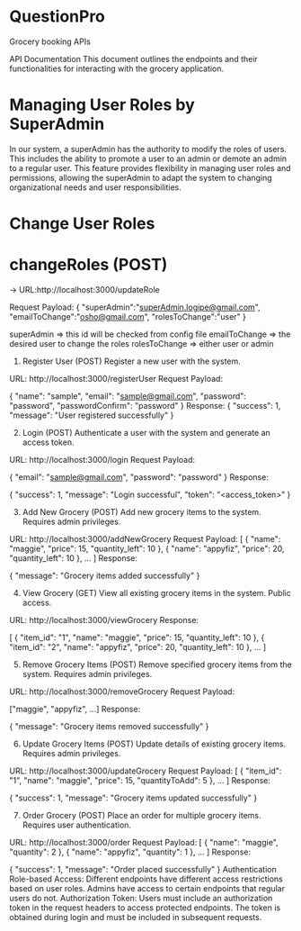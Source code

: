 # QuestionPro

Grocery booking APIs

API Documentation
This document outlines the endpoints and their functionalities for interacting with the grocery application.

# Managing User Roles by SuperAdmin

In our system, a superAdmin has the authority to modify the roles of users. This includes the ability to promote a user to an admin or demote an admin to a regular user. This feature provides flexibility in managing user roles and permissions, allowing the superAdmin to adapt the system to changing organizational needs and user responsibilities.

# Change User Roles

# changeRoles (POST)

-> URL:http://localhost:3000/updateRole


Request Payload:
{
    "superAdmin":"superAdmin.logipe@gmail.com", 
    "emailToChange":"osho@gmail.com",
    "rolesToChange":"user" 
}



superAdmin => this id will be checked from config file
emailToChange => the desired user to change the roles
rolesToChange => either user or admin




1. Register User (POST)
   Register a new user with the system.

URL: http://localhost:3000/registerUser
Request Payload:

{
"name": "sample",
"email": "sample@gmail.com",
"password": "password",
"passwordConfirm": "password"
}
Response:
{
"success": 1,
"message": "User registered successfully"
}

2. Login (POST)
   Authenticate a user with the system and generate an access token.

URL: http://localhost:3000/login
Request Payload:

{
"email": "sample@gmail.com",
"password": "password"
}
Response:

{
"success": 1,
"message": "Login successful",
"token": "<access_token>"
}

3. Add New Grocery (POST)
   Add new grocery items to the system. Requires admin privileges.

URL: http://localhost:3000/addNewGrocery
Request Payload:
[
{
"name": "maggie",
"price": 15,
"quantity_left": 10
},
{
"name": "appyfiz",
"price": 20,
"quantity_left": 10
},
...
]
Response:

{
"message": "Grocery items added successfully"
}

4. View Grocery (GET)
   View all existing grocery items in the system. Public access.

URL: http://localhost:3000/viewGrocery
Response:

[
{
"item_id": "1",
"name": "maggie",
"price": 15,
"quantity_left": 10
},
{
"item_id": "2",
"name": "appyfiz",
"price": 20,
"quantity_left": 10
},
...
]

5. Remove Grocery Items (POST)
   Remove specified grocery items from the system. Requires admin privileges.

URL: http://localhost:3000/removeGrocery
Request Payload:

["maggie", "appyfiz", ...]
Response:

{
"message": "Grocery items removed successfully"
}

6. Update Grocery Items (POST)
   Update details of existing grocery items. Requires admin privileges.

URL: http://localhost:3000/updateGrocery
Request Payload:
[
{
"item_id": "1",
"name": "maggie",
"price": 15,
"quantityToAdd": 5
},
...
]
Response:

{
"success": 1,
"message": "Grocery items updated successfully"
}

7. Order Grocery (POST)
   Place an order for multiple grocery items. Requires user authentication.

URL: http://localhost:3000/order
Request Payload:
[
{
"name": "maggie",
"quantity": 2
},
{
"name": "appyfiz",
"quantity": 1
},
...
]
Response:

{
"success": 1,
"message": "Order placed successfully"
}
Authentication
Role-based Access: Different endpoints have different access restrictions based on user roles. Admins have access to certain endpoints that regular users do not.
Authorization Token: Users must include an authorization token in the request headers to access protected endpoints. The token is obtained during login and must be included in subsequent requests.
